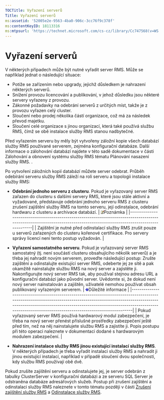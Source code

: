 ```yaml
---
TOCTitle: Vyřazení serverů
Title: Vyřazení serverů
ms:assetid: '52005e2e-9563-4ba0-906c-3cc76f9c378f'
ms:contentKeyID: 18113316
ms:mtpsurl: 'https://technet.microsoft.com/cs-cz/library/Cc747568(v=WS.10)'
---
```


Vyřazení serverů
================

V některých případech může být nutné vyřadit server RMS. Může se například jednat o následující situace:

-   Potíže se zařízením nebo upgrady, jejichž důsledkem je nahrazení některých serverů.
-   Snížení provozu licencování a publikování, v jehož důsledku jsou některé servery vyřazeny z provozu.
-   Zákonné požadavky na odebrání serverů z určitých míst, takže je z provozu vyřazen celý cluster.
-   Sloučení nebo prodej několika částí organizace, což má za následek převod majetku.
-   Sloučení celé organizace s jinou organizací, která také používá službu RMS, čímž se obě instalace služby RMS stanou nadbytečné.

Před vyřazením serveru by měly být vytvořeny záložní kopie všech databází služby RMS používané serverem, zejména konfigurační databáze. Další informace o zálohování databází najdete v této sadě dokumentace v části Zálohování a obnovení systému služby RMS tématu Plánování nasazení služby RMS. .

Po vytvoření záložních kopií databází můžete server odebrat. Průběh odebírání serveru služby RMS záleží na roli serveru a topologii instalace služby RMS:

-   **Odebrání jednoho serveru z clusteru**. Pokud je vyřazovaný server RMS zařazen do clusteru s dalšími servery RMS, které jsou stále aktivní a vyžadované, představuje odebrání jednoho serveru RMS z clusteru zrušení zajištění služby RMS na tomto serveru, její odinstalace, odebrání hardwaru z clusteru a archivace databází.
    | ![](images/Cc747568.note(WS.10).gif)Poznámka                                                                                                  |
    |----------------------------------------------------------------------------------------------------------------------------------------------------------------------------|
    | Zajištění je nutné před odinstalací služby RMS zrušit pouze u serverů zařazených do clusteru kořenové certifikace. Pro servery správy licencí není tento postup vyžadován. |

-   **Vyřazení samostatného serveru**. Pokud je vyřazovaný server RMS samostatný (tj. není součástí clusteru obsahujícího několik serverů) a je třeba jej nahradit novým serverem, proveďte následující postup: Zrušte zajištění a odinstalujte existující server RMS, odeberte jej ze sítě a pak okamžitě nainstalujte službu RMS na nový server a zajistěte ji. Nakonfigurujte nový server RMS tak, aby používal stejnou adresu URL a konfigurační databázi jako původní server. Uvědomte si, že dokud není nový server nainstalován a zajištěn, uživatelé nemohou používat obsah publikovaný vyřazeným serverem.
    | ![](images/Cc747568.Important(WS.10).gif)Důležité informace                                                                                                                                                                                                                |
    |---------------------------------------------------------------------------------------------------------------------------------------------------------------------------------------------------------------------------------------------------------------------------------------------------------|
    | Pokud vyřazovaný server RMS používá hardwarový modul zabezpečení, je třeba na nový server přenést příslušné prostředky zabezpečení ještě před tím, než na něj nainstalujete službu RMS a zajistíte ji. Popis postupu při této operaci naleznete v dokumentaci dodané s hardwarovým modulem zabezpečení. |

-   **Nahrazení instalace služby RMS jinou existující instalací služby RMS**. V některých případech je třeba vyřadit instalaci služby RMS a nahradit ji jinou existující instalací, například v případě sloučení dvou společností, kdy službu RMS používají obě dvě.

Pokud zrušíte zajištění serveru a odinstalujete jej, je server odebrán z tabulky ClusterServer v konfigurační databázi a ze serveru SQL Server je odstraněna databáze adresářových služeb. Postup při zrušení zajištění a odinstalaci služby RMS naleznete v tomto tématu později v části [Zrušení zajištění služby RMS](https://technet.microsoft.com/9fa63daa-5fb9-4afd-8371-b38248619857) a [Odinstalace služby RMS](https://technet.microsoft.com/885e3b4f-ea32-466f-9f7f-d8440b0f7c28).
